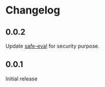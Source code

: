 # Changelog

## 0.0.2

Update [safe-eval](https://github.com/hacksparrow/safe-eval) for security purpose.

## 0.0.1

Initial release

